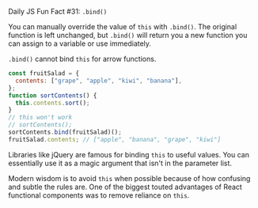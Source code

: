 Daily JS Fun Fact #31: `.bind()`

You can manually override the value of `this` with `.bind()`. The original function is left unchanged, but `.bind()` will return you a new function you can assign to a variable or use immediately.

`.bind()` cannot bind `this` for arrow functions.

```js
const fruitSalad = {
  contents: ["grape", "apple", "kiwi", "banana"],
};
function sortContents() {
  this.contents.sort();
}
// this won't work
// sortContents();
sortContents.bind(fruitSalad)();
fruitSalad.contents; // ["apple", "banana", "grape", "kiwi"]
```

Libraries like jQuery are famous for binding `this` to useful values. You can essentially use it as a magic argument that isn't in the parameter list.

Modern wisdom is to avoid `this` when possible because of how confusing and subtle the rules are. One of the biggest touted advantages of React functional components was to remove reliance on `this`.
